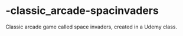 # -classic_arcade-spacinvaders
Classic arcade game called space invaders, created in a Udemy class. 
